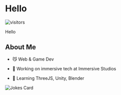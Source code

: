 <h1> Hello </h1>
<p align='center'>

![visitors](https://visitor-badge.glitch.me/badge?page_id=BrandonBartram98.BrandonBartram98)

</p>
<div size='20px'> Hello
</div>

<h2> About Me </h2>

- :smirk_cat: Web & Game Dev

- 🔭 Working on immersive tech at Immersive Studios

- 🌱  Learning ThreeJS, Unity, Blender


![Jokes Card](https://readme-jokes.vercel.app/api)
